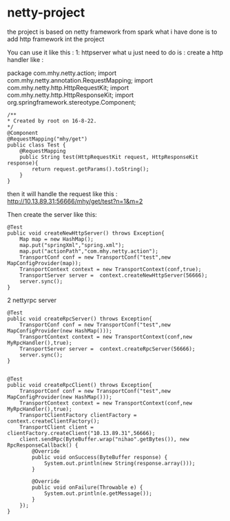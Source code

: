 # netty-project

the project is based on netty framework from spark what i have done is to add http framework int the project

You can use it like this : 1: httpserver what u just need to do is : create a http handler like :

package com.mhy.netty.action;
import com.mhy.netty.annotation.RequestMapping;
import com.mhy.netty.http.HttpRequestKit;
import com.mhy.netty.http.HttpResponseKit;
import org.springframework.stereotype.Component;

    /**
    * Created by root on 16-8-22.
    */
    @Component
    @RequestMapping("mhy/get")
    public class Test {
        @RequestMapping
        public String test(HttpRequestKit request, HttpResponseKit response){
            return request.getParams().toString();
        }
    }
then it will handle the request like this : http://10.13.89.31:56666/mhy/get/test?n=1&m=2

Then create the server like this:


    @Test
    public void createNewHttpServer() throws Exception{
        Map map = new HashMap();
        map.put("springXml","spring.xml");
        map.put("actionPath","com.mhy.netty.action");
        TransportConf conf = new TransportConf("test",new MapConfigProvider(map));
        TransportContext context = new TransportContext(conf,true);
        TransportServer server =  context.createNewHttpServer(56666);
        server.sync();
    }


2 nettyrpc server

    @Test
    public void createRpcServer() throws Exception{
        TransportConf conf = new TransportConf("test",new MapConfigProvider(new HashMap()));
        TransportContext context = new TransportContext(conf,new MyRpcHandler(),true);
        TransportServer server =  context.createRpcServer(56666);
        server.sync();
    }


    @Test
    public void createRpcClient() throws Exception{
        TransportConf conf = new TransportConf("test",new MapConfigProvider(new HashMap()));
        TransportContext context = new TransportContext(conf,new MyRpcHandler(),true);
        TransportClientFactory clientFactory = context.createClientFactory();
        TransportClient client = clientFactory.createClient("10.13.89.31",56666);
        client.sendRpc(ByteBuffer.wrap("nihao".getBytes()), new RpcResponseCallback() {
            @Override
            public void onSuccess(ByteBuffer response) {
                System.out.println(new String(response.array()));
            }

            @Override
            public void onFailure(Throwable e) {
                System.out.println(e.getMessage());
            }
        });
    }
